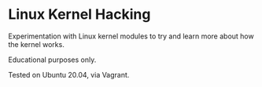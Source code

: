 # Linux Kernel Hacking

Experimentation with Linux kernel modules to try and learn more about how the kernel works.

Educational purposes only.

Tested on Ubuntu 20.04, via Vagrant.
